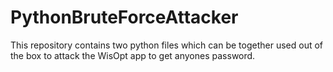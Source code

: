 # PythonBruteForceAttacker
This repository contains two python files which can be together used out of the box to attack the WisOpt app to get anyones password.
